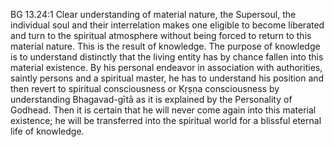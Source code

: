 BG 13.24:1	Clear understanding of material nature, the Supersoul, the individual soul and their interrelation makes one eligible to become liberated and turn to the spiritual atmosphere without being forced to return to this material nature. This is the result of knowledge. The purpose of knowledge is to understand distinctly that the living entity has by chance fallen into this material existence. By his personal endeavor in association with authorities, saintly persons and a spiritual master, he has to understand his position and then revert to spiritual consciousness or Kṛṣṇa consciousness by understanding Bhagavad-gītā as it is explained by the Personality of Godhead. Then it is certain that he will never come again into this material existence; he will be transferred into the spiritual world for a blissful eternal life of knowledge.